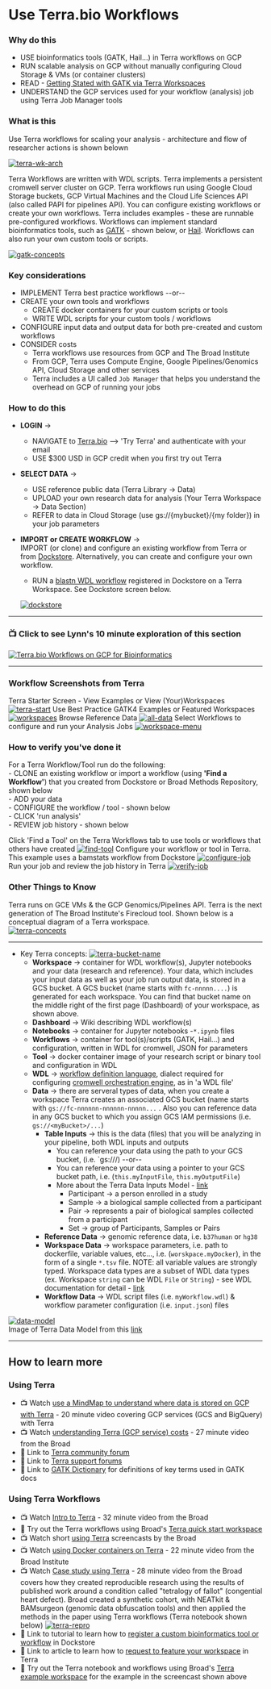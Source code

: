 # Use Terra.bio Workflows

### Why do this

 - USE bioinformatics tools (GATK, Hail...) in Terra workflows on GCP
 - RUN scalable analysis on GCP without manually configuring Cloud Storage & VMs (or container clusters)
 - READ - [Getting Stated with GATK via Terra Workspaces](https://software.broadinstitute.org/gatk/blog?id=24102)
 - UNDERSTAND the GCP services used for your workflow (analysis) job using Terra Job Manager tools
 
### What is this
 
 Use Terra workflows for scaling your analysis - architecture and flow of researcher actions is shown belown

[![terra-wk-arch](/images/terra-wk-arch.png)]()
 
 Terra Workflows are written with WDL scripts.  Terra implements a persistent cromwell server cluster on GCP.  Terra workflows run using Google Cloud Storage buckets, GCP Virtual Machines and the Cloud Life Sciences API (also called PAPI for pipelines API).  You can configure existing workflows or create your own workflows.  Terra includes examples - these are runnable pre-configured workflows. Workflows can implement standard bioinformatics tools, such as [GATK](https://software.broadinstitute.org/gatk/) - shown below, or [Hail](https://hail.is/). Workflows can also run your own custom tools or scripts.
 
  [![gatk-concepts](/images/gatk-concepts.png)]()


### Key considerations
- IMPLEMENT Terra best practice workflows --or--
- CREATE your own tools and workflows   
    - CREATE docker containers for your custom scripts or tools
    - WRITE WDL scripts for your custom tools / workflows 
- CONFIGURE input data and output data for both pre-created and custom workflows
- CONSIDER costs 
    - Terra workflows use resources from GCP and The Broad Institute 
    - From GCP, Terra uses Compute Engine, Google Pipelines/Genomics API, Cloud Storage and other services
    - Terra includes a UI called `Job Manager` that helps you understand the overhead on GCP of running your jobs

### How to do this
 
- **LOGIN** -> 
  - NAVIGATE to [Terra.bio](https://terra.bio/) --> 'Try Terra' and authenticate with your email
   - USE $300 USD in GCP credit when you first try out Terra
- **SELECT DATA** -> 
  - USE reference public data (Terra Library -> Data)
  - UPLOAD your own research data for analysis (Your Terra Workspace -> Data Section)
  - REFER to data in Cloud Storage (use gs://{mybucket}/{my folder}) in your job parameters
- **IMPORT or CREATE WORKFLOW** ->  
  IMPORT (or clone) and configure an existing workflow from Terra or from [Dockstore](https://dockstore.org/).  Alternatively, you can create and configure your own workflow.

  - RUN a [blastn WDL workflow](https://dockstore.org/workflows/dockstore.org/lynnlangit@gmail.com/blastn:5?tab=info) registered in Dockstore on a Terra Workspace.  See Dockstore screen below.

  [![dockstore](/images/dockstore.png)](https://dockstore.org/workflows/dockstore.org/lynnlangit@gmail.com/blastn:5?tab=info)  
-----

### 📺 Click to see Lynn's 10 minute exploration of this section  
[![Terra.bio Workflows on GCP for Bioinformatics](http://img.youtube.com/vi/tdpWXYcFSVA/0.jpg)](http://www.youtube.com/watch?v=tdpWXYcFSVA "Terra.bio Workflows on GCP for Bioinformatics")

----
   

### Workflow Screenshots from Terra  

Terra Starter Screen - View Examples or View (Your)Workspaces
 [![terra-start](/images/terra-start.png)]()
Use Best Practice GATK4 Examples or Featured Workspaces
 [![workspaces](/images/workspaces.png)]()
Browse Reference Data
 [![all-data](/images/all-data.png)]()
Select Workflows to configure and run your Analysis Jobs
 [![workspace-menu](/images/workspace-menu.png)]()
 

### How to verify you've done it
 For a Terra Workflow/Tool run do the following:  
    - CLONE an existing workflow or import a workflow (using **'Find a Workflow'**) that you created from Dockstore or Broad Methods Repository, shown below  
     - ADD your data  
     - CONFIGURE the workflow / tool - shown below  
     - CLICK 'run analysis'  
     - REVIEW job history - shown below   

  Click 'Find a Tool' on the Terra Workflows tab to use tools or workflows that others have created 
   [![find-tool](/images/Find-tool.png)]()
  Configure your workflow or tool in Terra.  This example uses a bamstats workflow from Dockstore 
   [![configure-job](/images/configure-job.png)]()
  Run your job and review the job history in Terra 
   [![verify-job](/images/verify-job.png)]()


### Other Things to Know

Terra runs on GCE VMs & the GCP Genomics/Pipelines API.
Terra is the next generation of The Broad Institute's Firecloud tool. Shown below is a conceptual diagram of a Terra workspace.  
 [![terra-concepts](/images/terra-concepts.png)]()

---

 - Key Terra concepts:
  [![terra-bucket-name](/images/bucket-name.png)]()
    - **Workspace** -> container for WDL workflow(s), Jupyter notebooks and your data (research and reference).  Your data, which includes your input data as well as your job run output data, is stored in a GCS bucket.  A GCS bucket (name starts with `fc-nnnnn....`) is generated for each workspace.  You can find that bucket name on the middle right of the first page (Dashboard) of your workspace, as shown above.
    - **Dashboard** -> Wiki describing WDL workflow(s)
    - **Notebooks** -> container for Jupyter notebooks -`*.ipynb` files
    - **Workflows** -> container for tool(s)/scripts (GATK, Hail...) and configuration, written in WDL for cromwell, JSON for parameters  
    - **Tool** -> docker container image of your research script or binary tool and configuration in WDL
    - **WDL** -> [workflow definition language](https://software.broadinstitute.org/wdl), dialect required for configuring [cromwell orchestration engine](https://github.com/broadinstitute/cromwell), as in 'a WDL file'
    - **Data** -> there are serveral types of data, when you create a workspace Terra creates an associated GCS bucket (name starts with `gs://fc-nnnnnn-nnnnnn-nnnnn...` . Also you can reference data in any GCS bucket to which you assign GCS IAM permissions (i.e. `gs://<myBucket>/...`) 
      - **Table Inputs** -> this is the data (files) that you will be analyzing in your pipeline, both WDL inputs and outputs
        - You can reference your data using the path to your GCS bucket, (i.e. `gs://<bucketName>/<fileName>) --or--
        - You can reference your data using a pointer to your GCS bucket path, i.e. (`this.myInputFile`, `this.myOutputFile`)
        - More about the Terra Data Inputs Model - [link](https://gatkforums.broadinstitute.org/firecloud/discussion/9769/data-model)
          - Participant -> a person enrolled in a study
          - Sample -> a biological sample collected from a participant
          - Pair -> represents a pair of biological samples collected from a participant
          - Set -> group of Participants, Samples or Pairs
      - **Reference Data** -> genomic reference data, i.e. `b37human` or `hg38`
      - **Workspace Data** -> workspace parameters, i.e. path to dockerfile, variable values, etc..., i.e. (`worskpace.myDocker`), in the form of a single `*.tsv` file.  NOTE: all variable values are strongly typed.  Workspace data types are a subset of WDL data types (ex. Workspace `string` can be WDL `File` or `String`) - see WDL documentation for detail - [link](https://github.com/openwdl/wdl/blob/master/versions/1.0/SPEC.md#types)
      - **Workflow Data** -> WDL script files (i.e. `myWorkflow.wdl`) & workflow parameter configuration (i.e. `input.json`) files

[![data-model](/images/data-model.png)]()  
  Image of Terra Data Model from this [link](https://software.broadinstitute.org/firecloud/documentation/quickstart?page=data)

---  

## How to learn more

### Using Terra 
- 📺 Watch [use a MindMap to understand where data is stored on GCP with Terra](https://www.youtube.com/watch?v=tYmJ2n8YqNc) - 20 minute video covering GCP services (GCS and BigQuery) with Terra
- 📺 Watch [understanding Terra (GCP service) costs](https://www.youtube.com/watch?v=SRVrzXHkZKU) - 27 minute video from the Broad
- 📘 Link to [Terra community forum](https://support.terra.bio/hc/en-us/community/topics/360000500432)
- 📘 Link to [Terra support forums](https://support.terra.bio/hc/en-us)
- 📘 Link to [GATK Dictionary](https://software.broadinstitute.org/gatk/documentation/topic?name=dictionary) for definitions of key terms used in GATK docs

### Using Terra Workflows
- 📺 Watch [Intro to Terra](https://www.youtube.com/watch?v=9kffTkK-B7g) - 32 minute video from the Broad  
- 📙 Try out the Terra workflows using Broad's [Terra quick start workspace](https://app.terra.bio/#workspaces/fc-product-demo/Terra-Workflows-Quickstart) 
- 📺 Watch short [using Terra](https://www.youtube.com/channel/UCkXAqpR5Hk1ZmNd2-1K2l5Q/videos) screencasts by the Broad
- 📺 Watch [using Docker containers on Terra](https://www.youtube.com/watch?v=jv_HSFBYOJs) - 22 minute video from the Broad Institute
- 📺 Watch [Case study using Terra](https://www.youtube.com/watch?v=xOzwWNLXdHc) - 28 minute video from the Broad covers how they created reproducible research using the results of published work around a condition called "tetralogy of fallot" (congential heart defect). Broad created a synthetic cohort, with NEATkit & BAMsurgeon (genomic data obfuscation tools) and then applied the methods in the paper using Terra workflows (Terra notebook shown below)
  [![terra-repro](/images/terra-repro.png)]()
- 📘 Link to tutorial to learn how to [register a custom bioinformatics tool or workflow](https://docs.dockstore.org/docs/prereqs/) in Dockstore
- 📘 Link to article to learn how to [request to feature your workspace](https://support.terra.bio/hc/en-us/articles/360033599791-Feature-Your-Workspace-) in Terra
- 📙 Try out the Terra notebook and workflows using Broad's [Terra example workspace](https://app.terra.bio/#workspaces/help-gatk/Reproducibility_Case_Study_Tetralogy_of_Fallot) for the example in the screencast shown above
